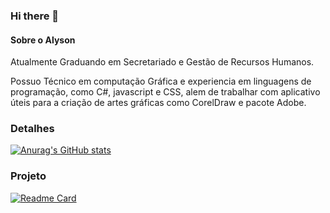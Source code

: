 ### Hi there 👋

#### Sobre o Alyson

Atualmente Graduando em Secretariado e Gestão de Recursos Humanos.

Possuo Técnico em computação Gráfica e experiencia em linguagens de programação, como C#, javascript e CSS, alem de trabalhar com aplicativo úteis para a criação de artes gráficas como CorelDraw e pacote Adobe.

### Detalhes

[![Anurag's GitHub stats](https://github-readme-stats.vercel.app/api?username=AlLp3s&showicons=true&theme=dark)](https://github.com/anuraghazra/github-readme-stats)

### Projeto

[![Readme Card](https://github-readme-stats.vercel.app/api/pin/?username=AlLp3s&repo=Projeto-Jornadadev-EBAC)](https://github.com/anuraghazra/github-readme-stats)
